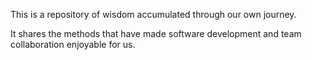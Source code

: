 This is a repository of wisdom accumulated through our own journey.

It shares the methods that have made software development and team collaboration enjoyable for us.

